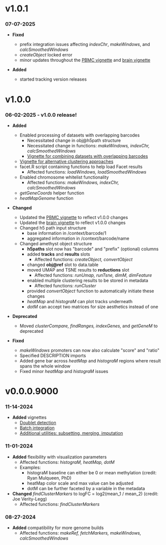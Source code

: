 # v1.0.1
### 07-07-2025
  - **Fixed**
    - prefix integration issues affecting *indexChr*, *makeWindows*, and *calcSmoothedWindows*
    - *createObject* locked error
    - minor updates throughout the [PBMC vignette](http://htmlpreview.github.io/?https://github.com/lrylaarsdam/amethyst/blob/main/vignettes/pbmc_vignette/pbmc_vignette.html) and [brain vignette](http://htmlpreview.github.io/?https://github.com/lrylaarsdam/amethyst/blob/main/vignettes/brain_vignette/brain_vignette.html)
    
  - **Added**
    - started tracking version releases

# v1.0.0
### 06-02-2025 - v1.0.0 release!
  - **Added**
    - Enabled processing of datasets with overlapping barcodes
      - Necessitated change in obj@h5path structure
      - Necessitated change in functions: *makeWindows, indexChr, calcSmoothedWindows*
      - [Vignette for combining datasets with overlapping barcodes](http://htmlpreview.github.io/?https://github.com/lrylaarsdam/amethyst/blob/main/vignettes/combining_overlapping_barcodes/combining_overlapping_barcodes.html) 
    - [Vignette for alternative clustering approaches](http://htmlpreview.github.io/?https://github.com/lrylaarsdam/amethyst/blob/main/vignettes/clustering_alternatives/clustering_alternatives.html)
    - facet.R script containing functions to help load Facet results
      - Affected functions: *loadWindows, loadSmoothedWindows*
    - Enabled chromosome whitelist functionality
      - Affected functions: *makeWindows, indexChr, calcSmoothedWindows*
    - *getGeneCoords* helper function
    - *heatMapGenome* function

  - **Changed**
    - Updated the [PBMC vignette](http://htmlpreview.github.io/?https://github.com/lrylaarsdam/amethyst/blob/main/vignettes/pbmc_vignette/pbmc_vignette.html) to reflect v1.0.0 changes
    - Updated the [brain vignette](http://htmlpreview.github.io/?https://github.com/lrylaarsdam/amethyst/blob/main/vignettes/brain_vignette/brain_vignette.html) to reflect v1.0.0 changes
    - Changed h5 path input structure
      - base information in /context/barcode/1
      - aggregated information in /context/barcode/name
    - Changed amethyst object structure
      - **h5paths** slot now has "barcode" and "prefix" (optional) columns
      - added **tracks** and **results** slots
        - Affected functions: *createObject, convertObject*
      - changed **obj@ref** slot to data.table
      - moved UMAP and TSNE results to **reductions** slot
        - Affected functions: *runUmap, runTsne, dimM, dimFeature*
      - enabled multiple clustering results to be stored in metadata
        - Affected functions: *runCluster*
      - provided *convertObject* function to automatically initiate these changes
      - *heatMap* and *histograM* can plot tracks underneath
      - *dotM* can accept two matrices for size aesthetics instead of one

  - **Deprecated**
    - Moved *clusterCompare, findRanges, indexGenes,* and *getGeneM* to deprecated
    
  - **Fixed**
    - *makeWindows* promoters can now also calculate "score" and "ratio"
    - Specified DESCRIPTION imports
    - Added gene bar across *heatMap* and *histograM* regions where result spans the whole window
    - Fixed minor *heatMap* and *histograM* issues

# v0.0.0.9000
### 11-14-2024
  - **Added** vignettes
    - [Doublet detection](http://htmlpreview.github.io/?https://github.com/lrylaarsdam/amethyst/blob/main/vignettes/doublet_detection/doublet_detection.html)
    - [Batch integration](http://htmlpreview.github.io/?https://github.com/lrylaarsdam/amethyst/blob/main/vignettes/batch_correction/batch_correction.html)
    - [Additional utilities: subsetting, merging, imputation](http://htmlpreview.github.io/?https://github.com/lrylaarsdam/amethyst/blob/main/vignettes/additional_utilities/additional_utilities.html)

### 11-01-2024
  - **Added** flexibility with visualization parameters
	  - Affected functions: *histograM, heatMap, dotM*
    - Examples:
        - histograM baseline can either be 0 or mean methylation (credit: Ryan Mulqueen, PhD)
        - heatMap color scale and max value can be adjusted
        - dotM can be further faceted by a variable in the metadata
  - **Changed** *findClusterMarkers* to logFC = log2(mean_1 / mean_2) (credit: Joe Verity-Legg)
	  - Affected functions: *findClusterMarkers*

### 08-27-2024
  - **Added** compatibility for more genome builds 
	  - Affected functions: *makeRef, fetchMarkers, makeWindows, calcSmoothedWindows*
